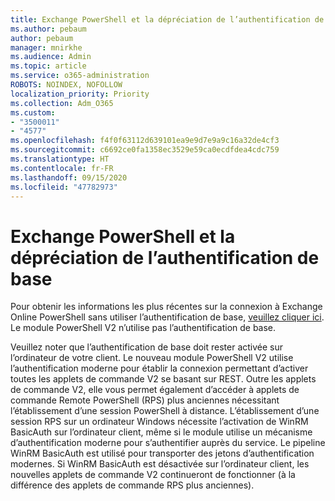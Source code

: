 ```yaml
---
title: Exchange PowerShell et la dépréciation de l’authentification de base
ms.author: pebaum
author: pebaum
manager: mnirkhe
ms.audience: Admin
ms.topic: article
ms.service: o365-administration
ROBOTS: NOINDEX, NOFOLLOW
localization_priority: Priority
ms.collection: Adm_O365
ms.custom:
- "3500011"
- "4577"
ms.openlocfilehash: f4f0f63112d639101ea9e9d7e9a9c16a32de4cf3
ms.sourcegitcommit: c6692ce0fa1358ec3529e59ca0ecdfdea4cdc759
ms.translationtype: HT
ms.contentlocale: fr-FR
ms.lasthandoff: 09/15/2020
ms.locfileid: "47782973"
---
```

# <a name="exchange-powershell-and-basic-authentication-deprecation"></a>Exchange PowerShell et la dépréciation de l’authentification de base

Pour obtenir les informations les plus récentes sur la connexion à Exchange Online PowerShell sans utiliser l’authentification de base, [veuillez cliquer ici](https://aka.ms/exops-docs). Le module PowerShell V2 n’utilise pas l’authentification de base.

Veuillez noter que l’authentification de base doit rester activée sur l’ordinateur de votre client.
Le nouveau module PowerShell V2 utilise l’authentification moderne pour établir la connexion permettant d’activer toutes les applets de commande V2 se basant sur REST. Outre les applets de commande V2, elle vous permet également d’accéder à applets de commande Remote PowerShell (RPS) plus anciennes nécessitant l’établissement d’une session PowerShell à distance. L’établissement d’une session RPS sur un ordinateur Windows nécessite l’activation de WinRM BasicAuth sur l’ordinateur client, même si le module utilise un mécanisme d’authentification moderne pour s’authentifier auprès du service. Le pipeline WinRM BasicAuth est utilisé pour transporter des jetons d’authentification modernes. Si WinRM BasicAuth est désactivée sur l’ordinateur client, les nouvelles applets de commande V2 continueront de fonctionner (à la différence des applets de commande RPS plus anciennes).
